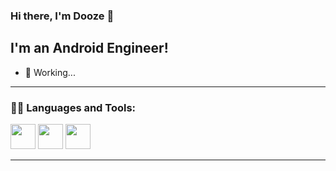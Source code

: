 <!--
 * @Author: dooze 梁桂栋
 * @Email: stonelavender@hotmail.com
 * @Date: 2021-07-14 22:49:27
 * @LastEditors: dooze
 * @LastEditTime: 2021-07-14 23:10:59
 * @Description: 
-->
### Hi there, I'm Dooze 👋


## I'm an Android Engineer!
- 🔭 Working...

---


### 👨‍💻 Languages and Tools:
<code><img height="40" src="https://www.vectorlogo.zone/logos/java/java-icon.svg"></code>
<code><img height="40" src="https://www.vectorlogo.zone/logos/android/android-icon.svg"></code>
<code><img height="40" src="https://www.vectorlogo.zone/logos/kotlinlang/kotlinlang-ar21.svg"></code>
<br>

---
